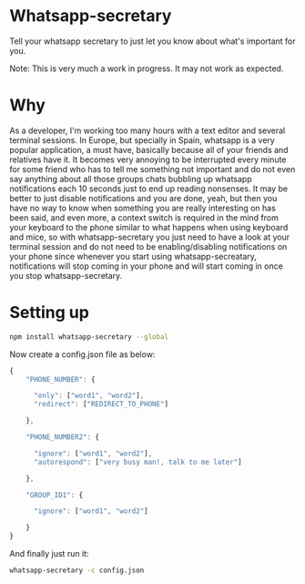 # Whatsapp-secretary

Tell your whatsapp secretary to just let you know about what's important for you.

Note: This is very much a work in progress. It may not work as expected.

# Why

As a developer, I'm working too many hours with a text editor and several terminal sessions. In Europe, but specially in Spain, whatsapp is a very popular application, a must have, basically because all of your friends and relatives have it. It becomes very annoying to be interrupted every minute for some friend who has to tell me something not important and do not even say anything about all those groups chats bubbling up whatsapp notifications each 10 seconds just to end up reading nonsenses. It may be better to just disable notifications and you are done, yeah, but then you have no way to know when something you are really interesting on has been said, and even more, a context switch is required in the mind from your keyboard to the phone similar to what happens when using keyboard and mice, so with whatsapp-secretary you just need to have a look at your terminal session and do not need to be enabling/disabling notifications on your phone since whenever you start using whatsapp-secreatary, notifications will stop coming in your phone and will start coming in once you stop whatsapp-secretary.

# Setting up

```bash
npm install whatsapp-secretary --global
```

Now create a config.json file as below:

```js
{
    "PHONE_NUMBER": {

      "only": ["word1", "word2"],
      "redirect": ["REDIRECT_TO_PHONE"]

    },

    "PHONE_NUMBER2": {

      "ignore": ["word1", "word2"],
      "autorespond": ["very busy man!, talk to me later"]

    },

    "GROUP_ID1": {

      "ignore": ["word1", "word2"]

    }
}
```

And finally just run it:

```bash
whatsapp-secretary -c config.json
```